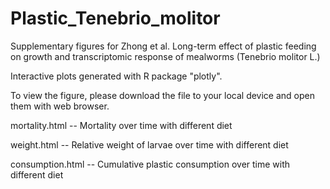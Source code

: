 # Plastic_Tenebrio_molitor

Supplementary figures for Zhong et al. Long-term effect of plastic feeding on growth and transcriptomic response of mealworms (Tenebrio molitor L.)

Interactive plots generated with R package "plotly".

To view the figure, please download the file to your local device and open them with web browser.

mortality.html -- Mortality over time with different diet

weight.html -- Relative weight of larvae over time with different diet

consumption.html -- Cumulative plastic consumption over time with different diet
